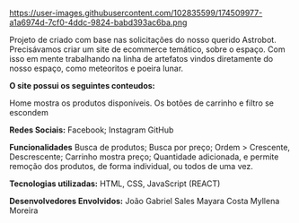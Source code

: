 https://user-images.githubusercontent.com/102835599/174509977-a1a6974d-7cf0-4ddc-9824-babd393ac6ba.png


Projeto de criado com base nas solicitações do nosso querido Astrobot. Precisávamos criar um site de ecommerce temático, sobre o espaço. Com isso em mente trabalhando na linha de artefatos vindos diretamente do nosso espaço, como meteoritos e poeira lunar. 



**O site possui os seguintes conteudos:**


Home mostra os produtos disponíveis.
Os botões de carrinho e filtro se escondem

**Redes Sociais:**
Facebook; Instagram
GitHub

**Funcionalidades**
Busca de produtos;
Busca por preço;
Ordem > Crescente, Descrescente;
Carrinho mostra preço;
Quantidade adicionada, e permite remoção dos produtos, de forma individual, ou todos de uma vez.

**Tecnologias utilizadas:**
HTML, CSS, JavaScript (REACT)

**Desenvolvedores Envolvidos:**
João Gabriel Sales
Mayara Costa 
Myllena Moreira
